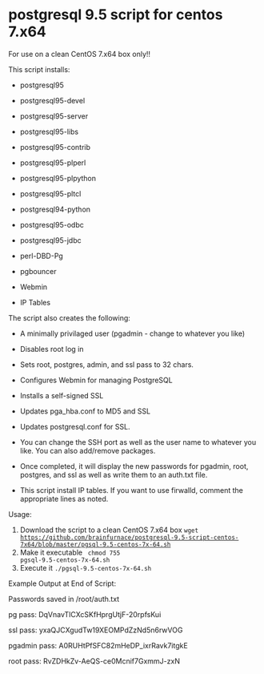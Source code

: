 # postgresql 9.5 script for centos 7.x64

For use on a clean CentOS 7.x64 box only!!

This script installs:

- postgresql95 

- postgresql95-devel

- postgresql95-server 

- postgresql95-libs 

- postgresql95-contrib 

- postgresql95-plperl 

- postgresql95-plpython 

- postgresql95-pltcl 

- postgresql94-python 

- postgresql95-odbc 

- postgresql95-jdbc 

- perl-DBD-Pg 

- pgbouncer

- Webmin

- IP Tables 


The script also creates the following:

- A minimally privilaged user (pgadmin - change to whatever you like)

- Disables root log in

- Sets root, postgres, admin, and ssl pass to 32 chars.

- Configures Webmin for managing PostgreSQL

- Installs a self-signed SSL

- Updates pga_hba.conf to MD5 and SSL

- Updates postgresql.conf for SSL.

- You can change the SSH port as well as the user name to whatever you like.  You can also add/remove packages.

- Once completed, it will display the new passwords for pgadmin, root, postgres, and ssl as well as write them to an auth.txt file.

- This script install IP tables. If you want to use firwalld, comment the appropriate lines as noted.


Usage: 

1. Download the script to a clean CentOS 7.x64 box <code>wget https://github.com/brainfurnace/postgresql-9.5-script-centos-7x64/blob/master/pgsql-9.5-centos-7x-64.sh</code>
2. Make it executable <code> chmod 755 pgsql-9.5-centos-7x-64.sh</code>
3. Execute it <code>./pgsql-9.5-centos-7x-64.sh</code>



Example Output at End of Script:

Passwords saved in /root/auth.txt

pg pass: DqVnavTlCXcSKfHprgUtjF-20rpfsKui

ssl pass: yxaQJCXgudTw19XEOMPdZzNd5n6rwVOG

pgadmin pass: A0RUHtPfSFC82mHeDP_ixrRavk7itgkE

root pass: RvZDHkZv-AeQS-ce0Mcnif7GxmmJ-zxN



